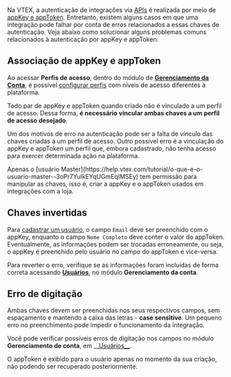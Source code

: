 Na VTEX, a autenticação de integrações via [APIs](https://help.vtex.com/tutorial/introducao-as-apis-vtex--3SjAqQ0BeUqu2ge8AiIkmW) é realizada por meio de [appKey e appToken](https://help.vtex.com/tutorial/criar-appkey-e-apptoken-para-autenticar-integracoes--43tQeyQJgAKGEuCqQKAOI2). Entretanto, existem alguns casos em que uma integração pode falhar por conta de erros relacionados a essas chaves de autenticação. Veja abaixo como solucionar alguns problemas comuns relacionados à autenticação por appKey e appToken:

## Associação de appKey e appToken

Ao acessar __Perfis de acesso__, dentro do módulo de __[Gerenciamento da Conta](https://help.vtex.com/tutorial/visao-geral-do-modulo-license-manager?locale=pt)__, é possível [configurar perfis](https://help.vtex.com/tutorial/como-criar-perfil-de-acesso--tutorials_526) com níveis de acesso diferentes à plataforma.

Todo par de appKey e appToken quando criado não é vinculado a um perfil de acesso. Dessa forma, __é necessário vincular ambas chaves a um perfil de acesso desejado__. 

Um dos motivos de erro na autenticação pode ser a falta de vínculo das chaves criadas a um perfil de acesso. Outro possível erro é a vinculação do appKey e appToken um perfil que, embora cadastrado, não tenha acesso para exercer determinada ação na plataforma.

<div class="alert alert-info">
Apenas o [usuário Master](https://help.vtex.com/tutorial/o-que-e-o-usuario-master--3oPr7YuIkEYqUGmEqIMSEy) tem permissão para manipular as chaves, isso é, criar a appKey e o appToken usados em integrações com a loja.
</div>

## Chaves invertidas

Para [cadastrar um usuário](https://help.vtex.com/tutorial/gerenciando-usuarios--tutorials_512), o campo `Email` deve ser preenchido com o appKey, enquanto o campo `Nome Completo` deve conter o valor do appToken. Eventualmente, as informações podem ser trocadas erroneamente, ou seja, o appKey é preenchido pelo usuário no campo do appToken e vice-versa.

Para reverter o erro, verifique se as informações foram incluídas de forma correta acessando __[Usuários](https://help.vtex.com/tutorial/gerenciando-usuarios--tutorials_512#object-object)__, no módulo __Gerenciamento da conta__.

## Erro de digitação

Ambas chaves devem ser preenchidas nos seus respectivos campos, sem espaçamento e mantendo a caixa das letras - __case sensitive__. Um pequeno erro no preenchimento pode impedir o funcionamento da integração.

Você pode verificar possíveis erros de digitação nos campos no módulo __Gerenciamento de conta__, em __[Usuários__](https://help.vtex.com/tutorial/gerenciando-usuarios--tutorials_512#object-object). 

<div class="alert alert-warning">
O appToken é exibido para o usuário apenas no momento da sua criação, não podendo ser recuperado posteriormente.
</div>

